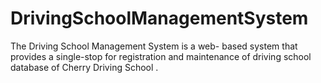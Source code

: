 # DrivingSchoolManagementSystem
The Driving School Management System is a web- based system that provides a single-stop for registration and maintenance of driving school database of Cherry Driving School .

